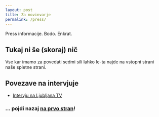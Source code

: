 ```yaml
---
layout: post
title: Za novinvarje
permalink: /press/
---
```


Press informacije. Bodo. Enkrat.

## Tukaj ni še (skoraj) nič

Vse kar imamo za povedati sedmi sili lahko le-ta najde na vstopni strani naše spletne strani.

## Povezave na intervjuje

* [Intervju na Ljubljana TV](https://youtu.be/m4CShsv46Uc)

### ... pojdi nazaj [na prvo stran](../)!